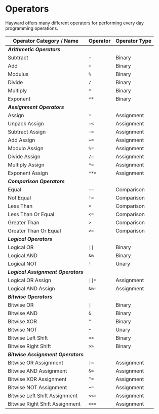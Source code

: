 # Operators

Hayward offers many different operators for performing every day programming operations.

| **Operator Category / Name** | **Operator** | **Operator Type** |
| ------------ | -------- | --------------- |
| ***Arithmetic Operators*** | | |
| Subtract | `-` | Binary |
| Add | `+` | Binary |
| Modulus | `%` | Binary |
| Divide  | `/` | Binary |
| Multiply | `*` | Binary |
| Exponent | `**` | Binary |
| ***Assignment Operators*** | | |
| Assign | `=` | Assignment |
| Unpack Assign | `=<` | Assignment |
| Subtract Assign | `-=` | Assignment |
| Add Assign | `+=` | Assignment |
| Modulo Assign | `%=` | Assignment |
| Divide Assign | `/=` | Assignment |
| Multiply Assign | `*=` | Assignment |
| Exponent Assign | `**=` | Assignment |
| ***Comparison Operators*** | | |
| Equal | `==` | Comparison |
| Not Equal | `!=` | Comparison |
| Less Than | `<` | Comparison |
| Less Than Or Equal | `<=` | Comparison |
| Greater Than | `>` | Comparison |
| Greater Than Or Equal | `>=` | Comparison |
| ***Logical Operators*** | | |
| Logical OR | `\|\|`  | Binary |
| Logical AND | `&&` | Binary |
| Logical NOT | `!` | Unary |
| ***Logical Assignment Operators*** | | |
| Logical OR Assign | `\|\|=`  | Assignment |
| Logical AND Assign | `&&=` | Assignment |
| ***Bitwise Operators*** | | |
| Bitwise OR | `\|`  | Binary |
| Bitwise AND | `&` | Binary |
| Bitwise XOR | `^` | Binary |
| Bitwise NOT | `~` | Unary |
| Bitwise Left Shift | `<<` | Binary |
| Bitwise Right Shift | `>>` | Binary |
| ***Bitwise Assignment Operators*** | | |
| Bitwise OR Assignment | `\|=` | Assignment |
| Bitwise AND Assignment | `&=` | Assignment |
| Bitwise XOR Assignment | `^=` | Assignment |
| Bitwise NOT Assignment | `~=` | Assignment |
| Bitwise Left Shift Assignment | `<<=` | Assignment |
| Bitwise Right Shift Assignment | `>>=` | Assignment |